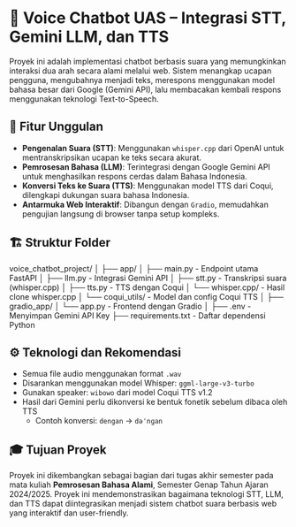 # 🎤 Voice Chatbot UAS – Integrasi STT, Gemini LLM, dan TTS

Proyek ini adalah implementasi chatbot berbasis suara yang memungkinkan interaksi dua arah secara alami melalui web. Sistem menangkap ucapan pengguna, mengubahnya menjadi teks, merespons menggunakan model bahasa besar dari Google (Gemini API), lalu membacakan kembali respons menggunakan teknologi Text-to-Speech.

## 🌟 Fitur Unggulan

* **Pengenalan Suara (STT)**: Menggunakan `whisper.cpp` dari OpenAI untuk mentranskripsikan ucapan ke teks secara akurat.
* **Pemrosesan Bahasa (LLM)**: Terintegrasi dengan Google Gemini API untuk menghasilkan respons cerdas dalam Bahasa Indonesia.
* **Konversi Teks ke Suara (TTS)**: Menggunakan model TTS dari Coqui, dilengkapi dukungan suara bahasa Indonesia.
* **Antarmuka Web Interaktif**: Dibangun dengan `Gradio`, memudahkan pengujian langsung di browser tanpa setup kompleks.

## 🏗️ Struktur Folder
voice_chatbot_project/
│
├── app/
│   ├── main.py         - Endpoint utama FastAPI
│   ├── llm.py          - Integrasi Gemini API
│   ├── stt.py          - Transkripsi suara (whisper.cpp)
│   ├── tts.py          - TTS dengan Coqui
│   └── whisper.cpp/    - Hasil clone whisper.cpp
│   └── coqui_utils/    - Model dan config Coqui TTS
│
├── gradio_app/
│   └── app.py          - Frontend dengan Gradio
│
├── .env                - Menyimpan Gemini API Key
├── requirements.txt    - Daftar dependensi Python

## ⚙️ Teknologi dan Rekomendasi

* Semua file audio menggunakan format `.wav`
* Disarankan menggunakan model Whisper: `ggml-large-v3-turbo`
* Gunakan speaker: `wibowo` dari model Coqui TTS v1.2
* Hasil dari Gemini perlu dikonversi ke bentuk fonetik sebelum dibaca oleh TTS
  * Contoh konversi: `dengan` → `dəˈnɡan`

## 🎓 Tujuan Proyek

Proyek ini dikembangkan sebagai bagian dari tugas akhir semester pada mata kuliah **Pemrosesan Bahasa Alami**, Semester Genap Tahun Ajaran 2024/2025. Proyek ini mendemonstrasikan bagaimana teknologi STT, LLM, dan TTS dapat diintegrasikan menjadi sistem chatbot suara berbasis web yang interaktif dan user-friendly.
